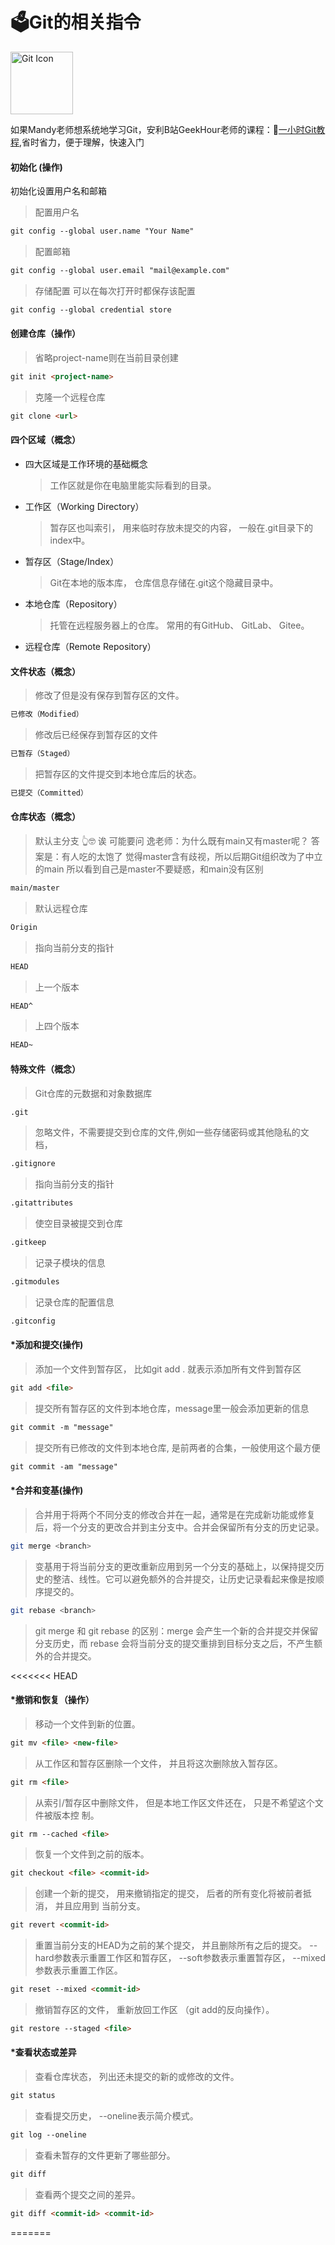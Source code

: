

# 🗳**Git的相关指令**

<img src="https://git-scm.com/images/logos/downloads/Git-Icon-1788C.png" alt="Git Icon" width="100"/>

如果Mandy老师想系统地学习Git，安利B站GeekHour老师的课程：🔗[一小时Git教程](https://www.bilibili.com/video/BV1HM411377j/),省时省力，便于理解，快速入门   

#### 初始化  (操作)

初始化设置用户名和邮箱

> 配置用户名

```markdown
git config --global user.name "Your Name"
```

> 配置邮箱

```markdown
git config --global user.email "mail@example.com" 
```

> 存储配置 可以在每次打开时都保存该配置

```markdown
git config --global credential store 
```



#### 创建仓库（操作）

> 省略project-name则在当前目录创建

```markdown
git init <project-name>
```

> 克隆一个远程仓库

```markdown
git clone <url>
```



#### 四个区域（概念）

- 四大区域是工作环境的基础概念

  > 工作区就是你在电脑里能实际看到的目录。

- 工作区（Working Directory）

  > 暂存区也叫索引， 用来临时存放未提交的内容， 一般在.git目录下的index中。

- 暂存区（Stage/Index）

  > Git在本地的版本库， 仓库信息存储在.git这个隐藏目录中。

- 本地仓库（Repository）

  > 托管在远程服务器上的仓库。 常用的有GitHub、 GitLab、 Gitee。

- 远程仓库（Remote Repository）



#### 文件状态（概念）

> 修改了但是没有保存到暂存区的文件。

```markdown
已修改（Modified）
```

> 修改后已经保存到暂存区的文件

```markdown
已暂存（Staged）
```

> 把暂存区的文件提交到本地仓库后的状态。

```markdown
已提交（Committed）
```



#### 仓库状态（概念）

> 默认主分支 👆🤓 诶 可能要问 逸老师：为什么既有main又有master呢？
> 答案是：有人吃的太饱了 觉得master含有歧视，所以后期Git组织改为了中立的main
> 所以看到自己是master不要疑惑，和main没有区别

```markdown
main/master 
```

> 默认远程仓库

```markdown
Origin
```

> 指向当前分支的指针

```markdown
HEAD
```

> 上一个版本

```markdown
HEAD^
```

> 上四个版本

```markdown
HEAD~
```

#### 特殊文件（概念）

> Git仓库的元数据和对象数据库

```markdown
.git
```

> 忽略文件，不需要提交到仓库的文件,例如一些存储密码或其他隐私的文档，

```markdown
.gitignore 
```

> 指向当前分支的指针

```markdown
.gitattributes 
```

> 使空目录被提交到仓库

```markdown
.gitkeep
```

> 记录子模块的信息

```markdown
.gitmodules 
```

> 记录仓库的配置信息

```markdown
.gitconfig 
```



#### *添加和提交(操作)

> 添加一个文件到暂存区， 比如git add . 就表示添加所有文件到暂存区

```markdown
git add <file>
```

> 提交所有暂存区的文件到本地仓库，message里一般会添加更新的信息

```markdown
git commit -m "message"
```

> 提交所有已修改的文件到本地仓库, 是前两者的合集，一般使用这个最方便

```markdown
git commit -am "message"
```

#### *合并和变基(操作)

> 合并用于将两个不同分支的修改合并在一起，通常是在完成新功能或修复后，将一个分支的更改合并到主分支中。合并会保留所有分支的历史记录。

```bash
git merge <branch>
```

> 变基用于将当前分支的更改重新应用到另一个分支的基础上，以保持提交历史的整洁、线性。它可以避免额外的合并提交，让历史记录看起来像是按顺序提交的。

```bash
git rebase <branch>
```

> git merge 和 git rebase 的区别：merge 会产生一个新的合并提交并保留分支历史，而 rebase 会将当前分支的提交重排到目标分支之后，不产生额外的合并提交。

<<<<<<< HEAD

#### *撤销和恢复（操作）

> 移动一个文件到新的位置。

```markdown
git mv <file> <new-file>
```

> 从工作区和暂存区删除一个文件， 并且将这次删除放入暂存区。

```markdown
git rm <file>
```

> 从索引/暂存区中删除文件， 但是本地工作区文件还在， 只是不希望这个文件被版本控 制。

```markdown
git rm --cached <file>
```

> 恢复一个文件到之前的版本。

```markdown
git checkout <file> <commit-id>
```

> 创建一个新的提交， 用来撤销指定的提交， 后者的所有变化将被前者抵消， 并且应用到 当前分支。

```markdown
git revert <commit-id>
```

> 重置当前分支的HEAD为之前的某个提交， 并且删除所有之后的提交。
> --hard参数表示重置工作区和暂存区， 
> --soft参数表示重置暂存区，
> --mixed参数表示重置工作区。

```markdown
git reset --mixed <commit-id>
```

> 撤销暂存区的文件， 重新放回工作区 （git add的反向操作）。

```markdown
git restore --staged <file>
```

#### *查看状态或差异

>查看仓库状态， 列出还未提交的新的或修改的文件。

```markdown
git status
```

>查看提交历史， --oneline表示简介模式。

```markdown
git log --oneline
```

>查看未暂存的文件更新了哪些部分。

```markdown
git diff 
```

>查看两个提交之间的差异。

```markdown
git diff <commit-id> <commit-id>
```

=======
